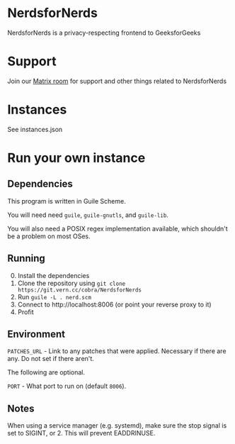 # NerdsforNerds
NerdsforNerds is a privacy-respecting frontend to GeeksforGeeks

# Support
Join our [Matrix room](https://mto.vern.cc/#/#cobra-frontends:vern.cc) for support and other things related to NerdsforNerds

# Instances
See instances.json

# Run your own instance
## Dependencies
This program is written in Guile Scheme.

You will need need `guile`, `guile-gnutls`, and `guile-lib`.

You will also need a POSIX regex implementation available, which shouldn't be a problem on most OSes.

## Running
0. Install the dependencies
1. Clone the repository using `git clone https://git.vern.cc/cobra/NerdsforNerds`
2. Run `guile -L . nerd.scm`
3. Connect to http://localhost:8006 (or point your reverse proxy to it)
4. Profit

## Environment
`PATCHES_URL` - Link to any patches that were applied. Necessary if there are any. Do not set if there aren't.

The following are optional.

`PORT` - What port to run on (default `8006`).

## Notes
When using a service manager (e.g. systemd), make sure the stop signal is set to SIGINT, or 2. This will prevent EADDRINUSE.
